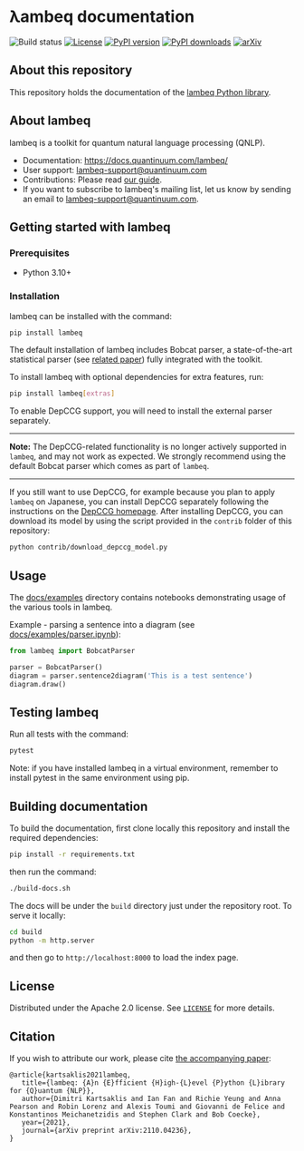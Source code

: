 # λambeq documentation

![Build status](https://github.com/CQCL/lambeq-docs/actions/workflows/docs.yml/badge.svg)
[![License](https://img.shields.io/github/license/CQCL/lambeq-docs)](LICENSE)
[![PyPI version](https://img.shields.io/pypi/v/lambeq)](//pypi.org/project/lambeq)
[![PyPI downloads](https://img.shields.io/pypi/dm/lambeq)](//pypi.org/project/lambeq)
[![arXiv](https://img.shields.io/badge/arXiv-2110.04236-green)](//arxiv.org/abs/2110.04236)

## About this repository

This repository holds the documentation of the [lambeq Python library](https://github.com/CQCL/lambeq).

## About lambeq

lambeq is a toolkit for quantum natural language processing (QNLP).

- Documentation: https://docs.quantinuum.com/lambeq/
- User support: <lambeq-support@quantinuum.com>
- Contributions: Please read [our guide](https://docs.quantinuum.com/lambeq/CONTRIBUTING.html).
- If you want to subscribe to lambeq's mailing list, let us know by sending an email to <lambeq-support@quantinuum.com>.

## Getting started with lambeq

### Prerequisites

- Python 3.10+

### Installation

lambeq can be installed with the command:

```bash
pip install lambeq
```

The default installation of lambeq includes Bobcat parser, a state-of-the-art statistical parser (see [related paper](https://arxiv.org/abs/2109.10044)) fully integrated with the toolkit.

To install lambeq with optional dependencies for extra features, run:

```bash
pip install lambeq[extras]
```

To enable DepCCG support, you will need to install the external parser separately.

---
**Note:** The DepCCG-related functionality is no longer actively supported in `lambeq`, and may not work as expected. We strongly recommend using the default Bobcat parser which comes as part of `lambeq`.

---

If you still want to use DepCCG, for example because you plan to apply ``lambeq`` on Japanese, you can install DepCCG separately following the instructions on the [DepCCG homepage](//github.com/masashi-y/depccg). After installing DepCCG, you can download its model by using the script provided in the `contrib` folder of this repository:

```bash
python contrib/download_depccg_model.py
```

## Usage

The [docs/examples](//github.com/CQCL/lambeq-docs/tree/main/docs/examples)
directory contains notebooks demonstrating usage of the various tools in
lambeq.

Example - parsing a sentence into a diagram (see
[docs/examples/parser.ipynb](//github.com/CQCL/lambeq-docs/blob/main/docs/examples/parser.ipynb)):

```python
from lambeq import BobcatParser

parser = BobcatParser()
diagram = parser.sentence2diagram('This is a test sentence')
diagram.draw()
```

## Testing lambeq

Run all tests with the command:

```bash
pytest
```

Note: if you have installed lambeq in a virtual environment, remember to
install pytest in the same environment using pip.

## Building documentation

To build the documentation, first clone locally this repository and install the required dependencies:

```bash
pip install -r requirements.txt
```

then run the command:

```bash
./build-docs.sh
```

The docs will be under the `build` directory just under the repository root. To serve it locally:

```bash
cd build
python -m http.server
```

and then go to `http://localhost:8000` to load the index page.

## License

Distributed under the Apache 2.0 license. See [`LICENSE`](LICENSE) for
more details.

## Citation

If you wish to attribute our work, please cite
[the accompanying paper](//arxiv.org/abs/2110.04236):

```
@article{kartsaklis2021lambeq,
   title={lambeq: {A}n {E}fficient {H}igh-{L}evel {P}ython {L}ibrary for {Q}uantum {NLP}},
   author={Dimitri Kartsaklis and Ian Fan and Richie Yeung and Anna Pearson and Robin Lorenz and Alexis Toumi and Giovanni de Felice and Konstantinos Meichanetzidis and Stephen Clark and Bob Coecke},
   year={2021},
   journal={arXiv preprint arXiv:2110.04236},
}
```
